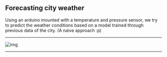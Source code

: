 ## Forecasting city weather

Using an arduino mounted with a temperature and pressure sensor, we try to predict the weather conditions based on a model trained through previous data of the city. (A naive approach :p)

---
![img](https://external-content.duckduckgo.com/iu/?u=https%3A%2F%2Ftse4.mm.bing.net%2Fth%3Fid%3DOIP.0bhDfEvolKCnKKTyfz-u_AHaE8%26pid%3DApi&f=1)

---
